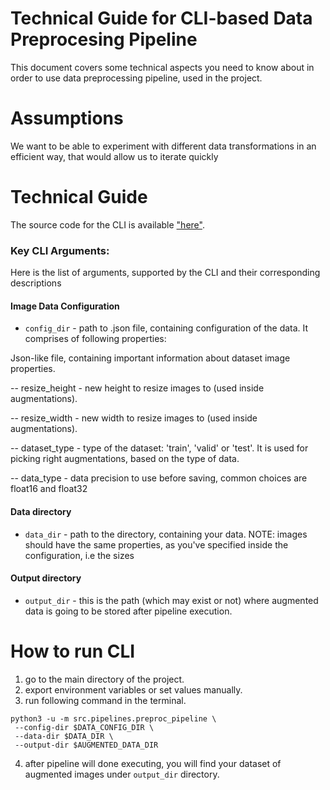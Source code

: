 # Technical Guide for CLI-based Data Preprocesing Pipeline

This document covers some technical aspects you
need to know about in order to use data preprocessing pipeline, used in the project.

# Assumptions

We want to be able to experiment 
with different data transformations in an efficient way, 
that would allow us to iterate quickly

# Technical Guide 

The source code for the CLI is available ["here"](https://github.com/LovePelmeni/DeepfakeStream/blob/main/src/pipelines/preproc_pipeline.py).


### Key CLI Arguments:

Here is the list of arguments, supported by the CLI 
and their corresponding descriptions

#### Image Data Configuration

- `config_dir` - path to .json file, containing configuration of the data. It comprises of following properties: 

Json-like file, containing important information about dataset image properties.

-- resize_height - new height to resize images to (used inside augmentations).

-- resize_width - new width to resize images to (used inside augmentations).

-- dataset_type - type of the dataset: 'train', 'valid' or 'test'. It is used for picking right augmentations, based on the type of data.

-- data_type - data precision to use before saving, common choices are float16 and float32

#### Data directory
- `data_dir` - path to the directory, containing your data. NOTE: images should have the same properties, as you've specified inside the configuration, i.e the sizes

#### Output directory
- `output_dir` - this is the path (which may exist or not) where augmented data is going to be stored after pipeline execution.

# How to run CLI

1. go to the main directory of the project.
2. export environment variables or set values manually.
3. run following command in the terminal.

```
python3 -u -m src.pipelines.preproc_pipeline \
 --config-dir $DATA_CONFIG_DIR \
 --data-dir $DATA_DIR \
 --output-dir $AUGMENTED_DATA_DIR
```
4. after pipeline will done executing, you will find your dataset of augmented images under `output_dir` directory.